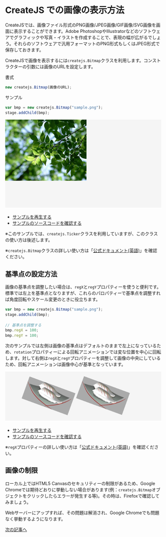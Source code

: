 # CreateJS での画像の表示方法

CreateJSでは、画像ファイル形式のPNG画像/JPEG画像/GIF画像/SVG画像を画面に表示することができます。Adobe PhotoshopやIllustratorなどのソフトウェアでグラフィックや写真・イラストを作成することで、表現の幅が広がるでしょう。それらのソフトウェアで汎用フォーマットのPNG形式もしくはJPEG形式で保存しておきます。

CreateJSで画像を表示するには`createjs.Bitmap`クラスを利用します。コンストラクターの引数には画像のURLを設定します。

書式

```js
new createjs.Bitmap(画像のURL);
```

サンプル

```js
var bmp = new createjs.Bitmap("sample.png");
stage.addChild(bmp);
```

![](../imgs/bitmap.html.png)

- [サンプルを再生する](https://ics-creative.github.io/tutorial-createjs/samples/bitmap.html)
- [サンプルのソースコードを確認する](../samples/bitmap.html)

※このサンプルでは、`createjs.Ticker`クラスを利用していますが、このクラスの使い方は後述します。

※`createjs.Bitmap`クラスの詳しい使い方は「[公式ドキュメント(英語)](http://createjs.com/docs/easeljs/classes/Bitmap.html)」を確認ください。

## 基準点の設定方法

画像の基準点を調整したい場合は、`regX`と`regY`プロパティーを使うと便利です。標準では左上を基準点となりますが、これらのパロパティーで基準点を調整すれば角度回転やスケール変更のときに役立ちます。

```js
var bmp = new createjs.Bitmap("sample.png");
stage.addChild(bmp);

// 基準点を調整する
bmp.regX = 100;
bmp.regY = 100;
```

次のサンプルでは左側は画像の基準点はデフォルトのままで左上になっているため、`rotation`プロパティーによる回転アニメーションでは変な位置を中心に回転します。対して右側は`regX`と`regY`プロパティーを調整して画像の中央にしているため、回転アニメーションは画像中心が基準となっています。

![](../imgs/bitmap_reg.html.png)

- [サンプルを再生する](https://ics-creative.github.io/tutorial-createjs/samples/bitmap_reg.html)
- [サンプルのソースコードを確認する](../samples/bitmap_reg.html)


※`regX`プロパティーの詳しい使い方は「[公式ドキュメント(英語)](http://createjs.com/docs/easeljs/classes/Bitmap.html#property_regX)」を確認ください。


## 画像の制限

ローカル上ではHTML5 Canvasのセキュリティーの制限があるため、Google Chromeでは期待どおりに挙動しない場合があります(例：`createjs.Bitmap`オブジェクトをクリックしたらエラーが発生する等)。その時は、Firefoxで確認してみましょう。

Webサーバーにアップすれば、その問題は解消され、Google Chromeでも問題なく挙動するようになります。

[次の記事へ](nest.md)
